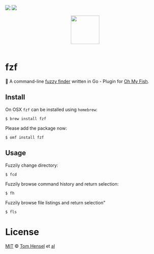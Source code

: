 [![][travis-badge]][travis-link]
![][license-badge]

<div align="center">
  <a href="http://github.com/oh-my-fish/oh-my-fish">
  <img width=90px  src="https://cloud.githubusercontent.com/assets/8317250/8510172/f006f0a4-230f-11e5-98b6-5c2e3c87088f.png">
  </a>
</div>
<br>

# fzf

:cherry_blossom: A command-line [fuzzy finder](https://github.com/junegunn/fzf) written in Go - Plugin for [Oh My Fish][omf-link].

## Install

On OSX `fzf` can be installed using `homebrew`:

```fish
$ brew install fzf
```
Please add the package now:

```fish
$ omf install fzf
```

## Usage

Fuzzily change directory:

```fish
$ fcd
```
Fuzzily browse command history and return selection:

```fish
$ fh
```

Fuzzily browse file listings and return selection"

```fish
$ fls
```

# License

[MIT][mit] © [Tom Hensel][author] et [al][contributors]


[mit]:            http://opensource.org/licenses/MIT
[author]:         http://github.com/{{USER}}
[contributors]:   https://github.com/gretel/pkg-fzf/graphs/contributors
[omf-link]:       https://www.github.com/oh-my-fish/oh-my-fish

[license-badge]:  https://img.shields.io/badge/license-MIT-007EC7.svg?style=flat-square
[travis-badge]:   http://img.shields.io/travis/{{USER}}/fzf.svg?style=flat-square
[travis-link]:    https://travis-ci.org/gretel/fzf
